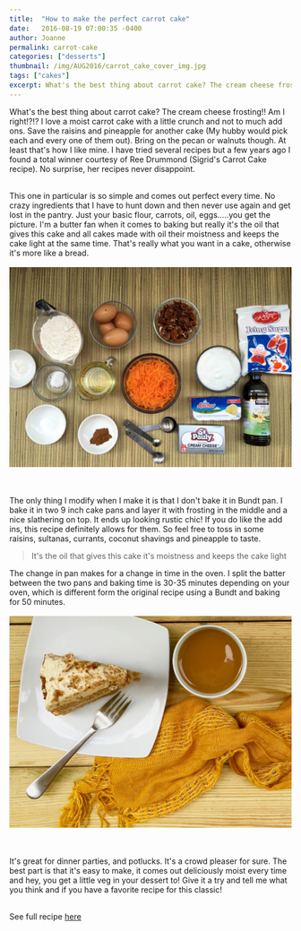 ```yaml
---
title:  "How to make the perfect carrot cake"
date:   2016-08-19 07:00:35 -0400
author: Joanne
permalink: carrot-cake
categories: ["desserts"]
thumbnail: /img/AUG2016/carrot_cake_cover_img.jpg
tags: ["cakes"]
excerpt: What's the best thing about carrot cake? The cream cheese frosting!! Am I right!?!?
---
```


What's the best thing about carrot cake? The cream cheese frosting!! Am I right!?!? I love a moist carrot cake with a little crunch and not to much add ons. Save the raisins and pineapple for another cake (My hubby would pick each and every one of them out). Bring on the pecan or walnuts though. At least that's how I like mine. I have tried several recipes but a few years ago I found a total winner courtesy of Ree Drummond (Sigrid's Carrot Cake recipe). No surprise, her recipes never disappoint.  
<br>

This one in particular is so simple and comes out perfect every time. No crazy ingredients that I have to hunt down and then never use again and get lost in the pantry. Just your basic flour, carrots, oil, eggs.....you get the picture. I'm a butter fan when it comes to baking but really it's the oil that gives this cake and all cakes made with oil their moistness and keeps the cake light at the same time. That's really what you want in a cake, otherwise it's more like a bread.
<br>
<br>
![Carrot cake](/img/AUG2016/carrot_cake_ingredients.jpg)  
<br>
<br>

The only thing I modify when I make it is that I don't bake it in Bundt pan. I bake it in two 9 inch cake pans and layer it with frosting in the middle and a nice slathering on top. It ends up looking rustic chic!  If you do like the add ins, this recipe definitely allows for them. So feel free to toss in some raisins, sultanas, currants, coconut shavings and pineapple to taste.
<br>

> It's the oil that gives this cake it's moistness and keeps the cake light

The change in pan makes for a change in time in the oven. I split the batter between the two pans and baking time is 30-35 minutes depending on your oven, which is different form the original recipe using a Bundt and baking for 50 minutes.
<br>
<br>
![Carrot cake](/img/AUG2016/carrot_cake_tea.jpg)  
<br>
<br>

It's great for dinner parties, and potlucks. It's a crowd pleaser for sure. The best part is that it's easy to make, it comes out deliciously moist every time and hey, you get a little veg in your dessert to! Give it a try and tell me what you think and if you have a favorite recipe for this classic!
<br><br>

See full recipe [here](http://oliveandmango.com/carrot-cake-recipe)
